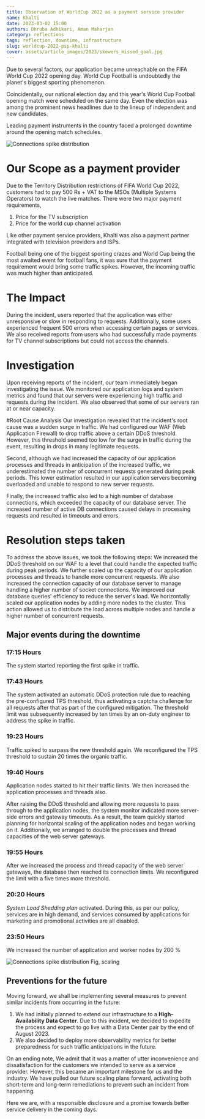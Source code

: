 ```yaml
---
title: Observation of WorldCup 2022 as a payment service provider 
name: Khalti
date: 2023-03-02 15:00
authors: Dhruba Adhikari, Aman Maharjan
category: reflections
tags: reflection, downtime, infrastructure
slug: worldcup-2022-psp-khalti
cover: assets/article_images/2023/skewers_missed_goal.jpg
---
```


Due to several factors, our application became unreachable on the FIFA World Cup 2022 opening day. World Cup Football is undoubtedly the planet's biggest sporting phenomenon. 


Coincidentally, our national election day and this year's World Cup Football opening match were scheduled on the same day. Even the election was among the prominent news headlines due to the lineup of independent and new candidates.


Leading payment instruments in the country faced a prolonged downtime around the opening match schedules. 

![Connections spike distribution](assets/article_images/2023/0001.connections.png "incoming connections")

# Our Scope as a payment provider
Due to the Territory Distribution restrictions of FIFA World Cup 2022, customers had to pay 500 Rs + VAT to the MSOs (Multiple Systems Operators) to watch the live matches. There were two major payment requirements, 

1. Price for the TV subscription
2. Price for the world cup channel activation


Like other payment service providers, Khalti was also a payment partner integrated with television providers and ISPs. 


Football being one of the biggest sporting crazes and World Cup being the most awaited event for football fans, it was sure that the payment requirement would bring some traffic spikes. However, the incoming traffic was much higher than anticipated.  


# The Impact
During the incident, users reported that the application was either unresponsive or slow in responding to requests. Additionally, some users experienced frequent 500 errors when accessing certain pages or services. We also received reports from users who had successfully made payments for TV channel subscriptions but could not access the channels.

# Investigation
Upon receiving reports of the incident, our team immediately began investigating the issue. We monitored our application logs and system metrics and found that our servers were experiencing high traffic and requests during the incident. We also observed that some of our servers ran at or near capacity.

#Root Cause Analysis
Our investigation revealed that the incident's root cause was a sudden surge in traffic. We had configured our WAF (Web Application Firewall) to drop traffic above a certain DDoS threshold. However, this threshold seemed too low for the surge in traffic during the event, resulting in drops in many legitimate requests.

Second, although we had increased the capacity of our application processes and threads in anticipation of the increased traffic, we underestimated the number of concurrent requests generated during peak periods. This lower estimation resulted in our application servers becoming overloaded and unable to respond to new server requests.

Finally, the increased traffic also led to a high number of database connections, which exceeded the capacity of our database server. The increased number of active DB connections caused delays in processing requests and resulted in timeouts and errors.

# Resolution steps taken
To address the above issues, we took the following steps:
We increased the DDoS threshold on our WAF to a level that could handle the expected traffic during peak periods.
We further scaled up the capacity of our application processes and threads to handle more concurrent requests.
We also increased the connection capacity of our database server to manage handling a higher number of socket connections. We improved our database queries' efficiency to reduce the server's load.
We horizontally scaled our application nodes by adding more nodes to the cluster. This action allowed us to distribute the load across multiple nodes and handle a higher number of concurrent requests.

## Major events during the downtime

### 17:15 Hours
The system started reporting the first spike in traffic.


### 17:43 Hours
The system activated an automatic DDoS protection rule due to reaching the pre-configured TPS threshold, thus activating a captcha challenge for all requests after that as part of the configured mitigation. The threshold limit was subsequently increased by ten times by an on-duty engineer to address the spike in traffic.

### 19:23 Hours
Traffic spiked to surpass the new threshold again. We reconfigured the TPS threshold to sustain 20 times the organic traffic.


### 19:40 Hours
Application nodes started to hit their traffic limits. We then increased the application processes and threads also. 


After raising the DDoS threshold and allowing more requests to pass through to the application nodes, the system monitor indicated more server-side errors and gateway timeouts. As a result, the team quickly started planning for horizontal scaling of the application nodes and began working on it. Additionally, we arranged to double the processes and thread capacities of the web server gateways.


### 19:55 Hours
After we increased the process and thread capacity of the web server gateways, the database then reached its connection limits. We reconfigured the limit with a five times more threshold.


### 20:20 Hours
*System Load Shedding plan* activated. 
During this, as per our policy, services are in high demand, and services consumed by applications for marketing and promotional activities are all disabled.


### 23:50 Hours
We increased the number of application and worker nodes by 200 %

![Connections spike distribution](assets/article_images/2023/0001.scaling.png)
Fig, scaling

## Preventions for the future
Moving forward, we shall be implementing several measures to prevent similar incidents from occurring in the future:

1. We had initially planned to extend our infrastructure to a __High-Availability Data Center__. Due to this incident, we decided to expedite the process and expect to go live with a Data Center pair by the end of August 2023.
2. We also decided to deploy more observability metrics for better preparedness for such traffic anticipations in the future.


On an ending note,
We admit that it was a matter of utter inconvenience and dissatisfaction for the customers we intended to serve as a service provider. However, this became an important milestone for us and the industry. We have pulled our future scaling plans forward, activating both short-term and long-term remediations to prevent such an incident from happening. 


Here we are, with a responsible disclosure and a promise towards better service delivery in the coming days. 

